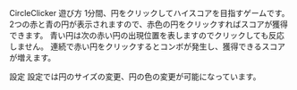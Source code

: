 CircleClicker
遊び方
  1分間、円をクリックしてハイスコアを目指すゲームです。
  2つの赤と青の円が表示されますので、赤色の円をクリックすればスコアが獲得できます。
  青い円は次の赤い円の出現位置を表しますのでクリックしても反応しません。
  連続で赤い円をクリックするとコンボが発生し、獲得できるスコアが増えます。

設定
  設定では円のサイズの変更、円の色の変更が可能になっています。
